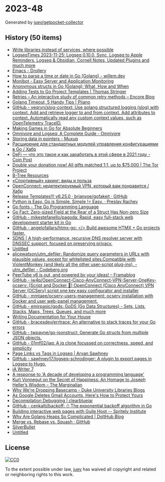 # 2023-48

Generated by [juev/getpocket-collector](https://github.com/juev/getpocket-collector)

## History (50 items)

- [Write libraries instead of services, where possible](https://catern.com/services.html)
- [LogseqTimes 2023-11-25: Logseq 0.10.0, Sync, Logseq to Apple Reminders, Logseq & Obsidian, Cornell Notes, Updated Plugins and much more](https://www.logseqtimes.com/logseqtimes-2023-11-25/)
- [Emacs - Drollery](https://drollery.org/emacs/)
- [How to parse a time or date in Go (Golang) - willem.dev](https://www.willem.dev/articles/how-to-parse-time-date/)
- [Monibot - Easy Server and Application Monitoring](https://monibot.io/blog/dependency-injection-inversion-of-control-in-go)
- [Anonymous structs in Go (Golang): What, How and When](https://www.willem.dev/articles/anonymous-structs/)
- [Adding Tests to Go Project Templates | Thomas Stringer](https://trstringer.com/go-project-template-tests/)
- [Retries – An interactive study of common retry methods – Encore Blog](https://encore.dev/blog/retries)
- [Golang Timeout, 5 Handy Tips | Piiano](https://www.piiano.com/blog/golang-timeout)
- [GitHub - veqryn/slog-context: Use golang structured logging (slog) with context. Add and retrieve logger to and from context. Add attributes to context. Automatically read any custom context values, such as OpenTelemetry TraceID.](https://github.com/veqryn/slog-context)
- [Making Games in Go for Absolute Beginners](https://threedots.tech/post/making-games-in-go/)
- [Omnivore and Logseq: A Complete Guide - Omnivore](https://blog.omnivore.app/p/omnivore-and-logseq-a-complete-guide)
- [Storing data in pointers - Muxup](https://muxup.com/2023q4/storing-data-in-pointers)
- [Расширение для стандартных модулей управления конфигурациями в Go / Хабр](https://habr.com/ru/articles/776284/)
- [DeFi — что это такое и как заработать в этой сфере в 2021 году - Coin Post](https://coinpost.finance/p/chto-takoe-defi)
- [Double your donation now! All gifts matched 1:1, up to $75,000 | The Tor Project](https://blog.torproject.org/friends-of-tor-match-2023/)
- [B-Tree Resources](https://eatonphil.com/btrees.html)
- [«Спортивный» хакинг: виды и польза](https://securitymedia.org/info/sportivnyy-khaking-vidy-i-polza.html)
- [OpenConnect: недетектируемый VPN, который вам понравится / Хабр](https://habr.com/ru/articles/776256/)
- [Release Templates!!! v6.25.0 · brianvoe/gofakeit · GitHub](https://github.com/brianvoe/gofakeit/releases/tag/v6.25.0)
- [Python is Easy. Go is Simple. Simple != Easy. · Preslav Rachev](https://preslav.me/2023/11/27/python-is-easy-golang-is-simple-simple-is-not-easy/)
- [Go fonts - The Go Programming Language](https://go.dev/blog/go-fonts)
- [Go Fact: Zero-sized Field at the Rear of a Struct Has Non-zero Size](https://i.hsfzxjy.site/zst-at-the-rear-of-go-struct/)
- [GitHub - mikestefanello/pagoda: Rapid, easy full-stack web development starter kit in Go](https://github.com/mikestefanello/pagoda)
- [GitHub - angelofallars/htmx-go: </> Build awesome HTMX + Go projects faster.](https://github.com/angelofallars/htmx-go)
- [SDNS | A high-performance, recursive DNS resolver server with DNSSEC support, focused on preserving privacy.](http://sdns.dev)
- [Untitled](https://lemire.me/blog/2023/11/28/parsing-8-bit-integers-quickly)
- [alicewatson/utm_defiler: Randomize query parameters in URLs with plausible values, except for whitelisted sites.Compatible with ViolentMonkey (and likely all the other user-script plug-ins). - utm_defiler - Codeberg.org](https://codeberg.org/alicewatson/utm_defiler)
- [PeerTube v6 is out, and powered by your ideas! – Framablog](https://framablog.org/2023/11/28/peertube-v6-is-out-and-powered-by-your-ideas/)
- [GitHub - iw4p/OpenConnect-Cisco-AnyConnect-VPN-Server-OneKey-ocserv: [Script and Docker 🐳] OpenConnect (Cisco AnyConnect) VPN Server (OCServ) script one key easy configurator and installer](https://github.com/iw4p/OpenConnect-Cisco-AnyConnect-VPN-Server-OneKey-ocserv)
- [GitHub - mmtaee/ocserv-users-management: ocserv installation with Docker and user web-panel management.](https://github.com/mmtaee/ocserv-users-management)
- [GitHub - emirpasic/gods: GoDS (Go Data Structures) - Sets, Lists, Stacks, Maps, Trees, Queues, and much more](https://github.com/emirpasic/gods)
- [Writing Documentation for Your House](https://luke.hsiao.dev/blog/housing-documentation/)
- [GitHub - bracesdev/errtrace: An alternative to stack traces for your Go errors](https://github.com/bracesdev/errtrace)
- [GitHub - twpayne/go-jsonstruct: Generate Go structs from multiple JSON objects.](https://github.com/twpayne/go-jsonstruct)
- [GitHub - 01mf02/jaq: A jq clone focussed on correctness, speed, and simplicity](https://github.com/01mf02/jaq)
- [Page Links vs Tags in Logseq | Aryan Sawhney](https://aryansawhney.com/pages/page-links-vs-tags-in-logseq/)
- [GitHub - sawhney17/logseq-schrodinger: A plugin to export pages in Logseq to Hugo.](https://github.com/sawhney17/logseq-schrodinger)
- [iA Writer 7](https://ia.net/topics/ia-writer-7)
- [A response to 'A decade of developing a programming language'](https://ncameron.org/blog/a-response-to-a-decade-of-developing-a-programming-language/)
- [Kurt Vonnegut on the Secret of Happiness: An Homage to Joseph Heller’s Wisdom – The Marginalian](https://www.themarginalian.org/2014/01/16/kurt-vonnegut-joe-heller-having-enough/)
- [Why We're Dropping Basecamp - Duke University Libraries Blogs](https://blogs.library.duke.edu/blog/2023/11/30/why-were-dropping-basecamp/)
- [As Google Deletes Gmail Accounts, Here's How to Protect Yours](https://www.today.com/news/google-deleting-inactive-gmail-accounts-rcna127357)
- [Decompilation Debugging | clearbluejar](https://clearbluejar.github.io/posts/decompilation-debugging-pretending-all-binaries-come-with-source-code/)
- [GitHub - cenkalti/backoff: ⏱ The exponential backoff algorithm in Go](https://github.com/cenkalti/backoff)
- [Building interactive web pages with Guile Hoot -- Spritely Institute](https://spritely.institute/news/building-interactive-web-pages-with-guile-hoot.html)
- [Why Are Golang Heaps So Complicated | DoltHub Blog](https://www.dolthub.com/blog/2023-12-01-why-are-go-heaps-confusing/)
- [Merge vs. Rebase vs. Squash · GitHub](https://gist.github.com/mitchellh/319019b1b8aac9110fcfb1862e0c97fb)
- [SilverBullet](https://silverbullet.md)
- [Untitled](https://lemire.me/blog/2015/09/04/revisiting-vernor-vinges-predictions-for-2025)

## License

[![CC0](https://mirrors.creativecommons.org/presskit/buttons/88x31/svg/cc-zero.svg)](https://creativecommons.org/publicdomain/zero/1.0/)

To the extent possible under law, [juev](https://github.com/juev) has waived all copyright and related or neighboring rights to this work.
